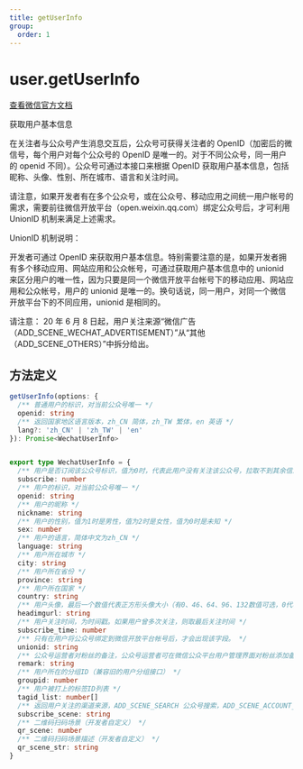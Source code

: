 ```yaml
---
title: getUserInfo
group:
  order: 1
---
```


# user.getUserInfo

[查看微信官方文档](https://developers.weixin.qq.com/doc/offiaccount/User_Management/Get_users_basic_information_UnionID.html)

获取用户基本信息

在关注者与公众号产生消息交互后，公众号可获得关注者的 OpenID（加密后的微信号，每个用户对每个公众号的 OpenID 是唯一的。对于不同公众号，同一用户的 openid 不同）。公众号可通过本接口来根据 OpenID 获取用户基本信息，包括昵称、头像、性别、所在城市、语言和关注时间。

请注意，如果开发者有在多个公众号，或在公众号、移动应用之间统一用户帐号的需求，需要前往微信开放平台（open.weixin.qq.com）绑定公众号后，才可利用 UnionID 机制来满足上述需求。

UnionID 机制说明：

开发者可通过 OpenID 来获取用户基本信息。特别需要注意的是，如果开发者拥有多个移动应用、网站应用和公众帐号，可通过获取用户基本信息中的 unionid 来区分用户的唯一性，因为只要是同一个微信开放平台帐号下的移动应用、网站应用和公众帐号，用户的 unionid 是唯一的。换句话说，同一用户，对同一个微信开放平台下的不同应用，unionid 是相同的。

请注意： 20 年 6 月 8 日起，用户关注来源“微信广告（ADD_SCENE_WECHAT_ADVERTISEMENT）”从“其他（ADD_SCENE_OTHERS）”中拆分给出。

## 方法定义

```typescript
getUserInfo(options: {
  /** 普通用户的标识，对当前公众号唯一 */
  openid: string
  /** 返回国家地区语言版本，zh_CN 简体，zh_TW 繁体，en 英语 */
  lang?: 'zh_CN' | 'zh_TW' | 'en'
}): Promise<WechatUserInfo>


export type WechatUserInfo = {
  /** 用户是否订阅该公众号标识，值为0时，代表此用户没有关注该公众号，拉取不到其余信息。 */
  subscribe: number
  /** 用户的标识，对当前公众号唯一 */
  openid: string
  /** 用户的昵称 */
  nickname: string
  /** 用户的性别，值为1时是男性，值为2时是女性，值为0时是未知 */
  sex: number
  /** 用户的语言，简体中文为zh_CN */
  language: string
  /** 用户所在城市 */
  city: string
  /** 用户所在省份 */
  province: string
  /** 用户所在国家 */
  country: string
  /** 用户头像，最后一个数值代表正方形头像大小（有0、46、64、96、132数值可选，0代表640*640正方形头像），用户没有头像时该项为空。若用户更换头像，原有头像URL将失效。 */
  headimgurl: string
  /** 用户关注时间，为时间戳。如果用户曾多次关注，则取最后关注时间 */
  subscribe_time: number
  /** 只有在用户将公众号绑定到微信开放平台帐号后，才会出现该字段。 */
  unionid: string
  /** 公众号运营者对粉丝的备注，公众号运营者可在微信公众平台用户管理界面对粉丝添加备注 */
  remark: string
  /** 用户所在的分组ID（兼容旧的用户分组接口） */
  groupid: number
  /** 用户被打上的标签ID列表 */
  tagid_list: number[]
  /** 返回用户关注的渠道来源，ADD_SCENE_SEARCH 公众号搜索，ADD_SCENE_ACCOUNT_MIGRATION 公众号迁移，ADD_SCENE_PROFILE_CARD 名片分享，ADD_SCENE_QR_CODE 扫描二维码，ADD_SCENE_PROFILE_LINK 图文页内名称点击，ADD_SCENE_PROFILE_ITEM 图文页右上角菜单，ADD_SCENE_PAID 支付后关注，ADD_SCENE_WECHAT_ADVERTISEMENT 微信广告，ADD_SCENE_OTHERS 其他 */
  subscribe_scene: string
  /** 二维码扫码场景（开发者自定义） */
  qr_scene: number
  /** 二维码扫码场景描述（开发者自定义） */
  qr_scene_str: string
}
```
